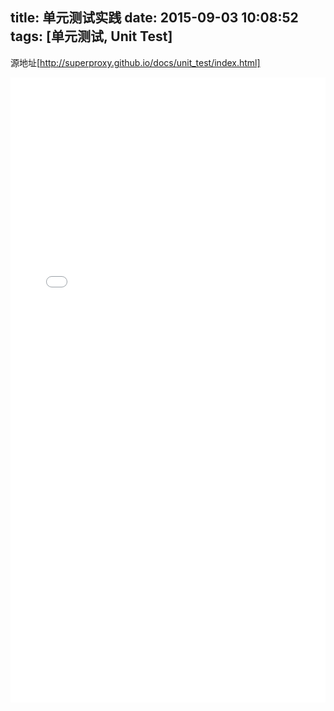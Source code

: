 title: 单元测试实践
date: 2015-09-03 10:08:52
tags: [单元测试, Unit Test]
---
源地址[http://superproxy.github.io/docs/unit_test/index.html]
<!--more-->
<iframe src="/docs/unit_test/index.html" frameBorder="0" width="100%" scrolling="yes" height="1000px"></iframe>
